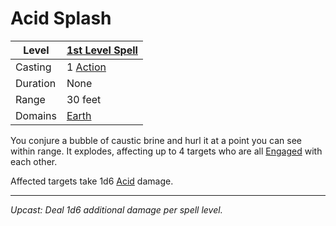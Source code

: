 # Acid Splash

| Level    | [1st Level Spell](1st%20Level%20Spells.md)                            |
| -------- | --------------------------------------------------------------------- |
| Casting  | 1 [Action](../../../../Game%20Procedures/Core%20Procedures/Action.md) |
| Duration | None                                                                  |
| Range    | 30 feet                                                               |
| Domains  | [Earth](../../Spell%20Domains/Earth.md)                               |

You conjure a bubble of caustic brine and hurl it at a point you can see within range. It explodes, affecting up to 4 targets who are all [Engaged](../../../../Game%20Procedures/Conditions/Engaged.md) with each other.

Affected targets take 1d6 [Acid](../../../../Game%20Procedures/Combat/Damage%20Types/Acid.md) damage.

---
*Upcast: Deal 1d6 additional damage per spell level.*
